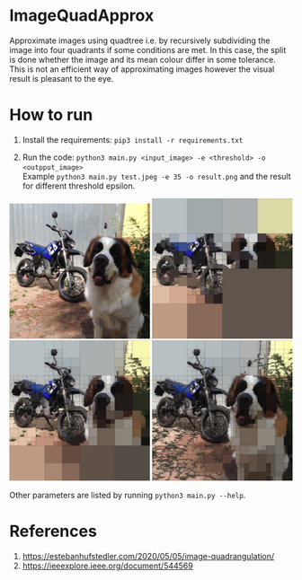 # ImageQuadApprox

Approximate images using quadtree i.e. by recursively subdividing the image into four quadrants if some conditions are met. In this case, the split is done whether the image and its mean colour differ in some tolerance. This is not an efficient way of approximating images however the visual result is pleasant to the eye.

# How to run

1. Install the requirements: ```pip3 install -r requirements.txt```

2. Run the code: ```python3 main.py <input_image> -e <threshold> -o <outpput_image>``` <br/>
Example ```python3 main.py test.jpeg -e 35 -o result.png``` and the result for different threshold epsilon. <br/>


<p float="middle">
  <img src="./test.jpeg" width="250" />
  <img src="./epsilon50.png" width="250" />
  <br>
  <img src="./epsilon35.png" width="250" />
  <img src="./epsilon20.png" width="250" />
</p>

Other parameters are listed by running ```python3 main.py --help```.

# References
1. https://estebanhufstedler.com/2020/05/05/image-quadrangulation/
2. https://ieeexplore.ieee.org/document/544569
